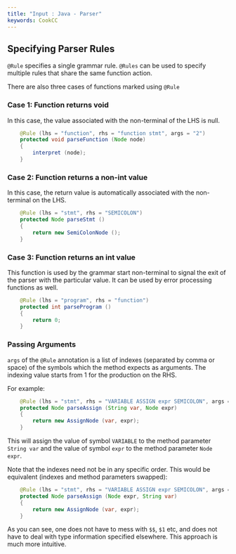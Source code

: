 ```yaml
---
title: "Input : Java - Parser"
keywords: CookCC
---
```


## Specifying Parser Rules ##

`@Rule` specifies a single grammar rule.  `@Rules` can be used to specify multiple rules that share the same function action.

There are also three cases of functions marked using `@Rule`

### Case 1: Function returns void ###

In this case, the value associated with the non-terminal of the LHS is null.

```java
	@Rule (lhs = "function", rhs = "function stmt", args = "2")
	protected void parseFunction (Node node)
	{
		interpret (node);
	}
```

### Case 2: Function returns a non-int value ###

In this case, the return value is automatically associated with the non-terminal on the LHS.

```java
	@Rule (lhs = "stmt", rhs = "SEMICOLON")
	protected Node parseStmt ()
	{
		return new SemiColonNode ();
	}
```

### Case 3: Function returns an int value ###

This function is used by the grammar start non-terminal to signal the exit of the parser with the particular value.  It can be used by error processing functions as well.

```java
	@Rule (lhs = "program", rhs = "function")
	protected int parseProgram ()
	{
		return 0;
	}
```

### Passing Arguments ###

`args` of the `@Rule` annotation is a list of indexes (separated by comma or space) of the symbols which the method expects as arguments.  The indexing value starts from 1 for the production on the RHS.

For example:

```java
	@Rule (lhs = "stmt", rhs = "VARIABLE ASSIGN expr SEMICOLON", args = "1 3")
	protected Node parseAssign (String var, Node expr)
	{
		return new AssignNode (var, expr);
	}
```

This will assign the value of symbol `VARIABLE` to the method parameter `String var` and the value of symbol `expr` to the method parameter `Node expr`.

Note that the indexes need not be in any specific order. This would be equivalent (indexes and method parameters swapped):

```java
	@Rule (lhs = "stmt", rhs = "VARIABLE ASSIGN expr SEMICOLON", args = "3 1")
	protected Node parseAssign (Node expr, String var)
	{
		return new AssignNode (var, expr);
	}
```

As you can see, one does not have to mess with `$$`, `$1` etc, and does not have to deal with type information specified elsewhere.  This approach is much more intuitive.